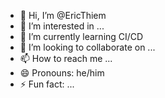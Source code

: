- 👋 Hi, I’m @EricThiem
- 👀 I’m interested in ...
- 🌱 I’m currently learning CI/CD
- 💞️ I’m looking to collaborate on ...
- 📫 How to reach me ...
- 😄 Pronouns: he/him
- ⚡ Fun fact: ...

<!---
EricThiem/EricThiem is a ✨ special ✨ repository because its `README.md` (this file) appears on your GitHub profile.
You can click the Preview link to take a look at your changes.
--->
